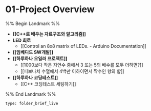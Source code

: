 # 01-Project Overview

%% Begin Landmark %%
- **[[C++로 배우는 자료구조와 알고리즘]]**
- **LED 회로**
	- [[Control an 8x8 matrix of LEDs. - Arduino Documentation]]
- **[[임베디드 SW개발]]**
- **[[하루하나 오일러 프로젝트]]**
	- [[1000보다 작은 자연수 중에서 3 또는 5의 배수를 모두 더하면?]]
	- [[피보나치 수열에서 4백만 이하이면서 짝수인 항의 합]]
- **[[하루하나 코딩테스트]]**
	- [[C++ 코딩테스트 세팅하기]]

%% End Landmark %%


```ccard
type: folder_brief_live
```


